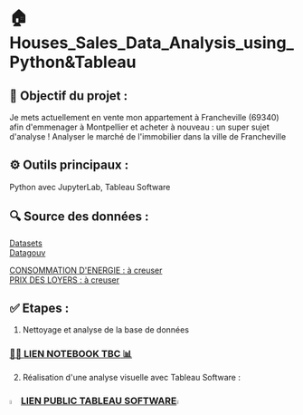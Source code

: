 # 🏠 Houses_Sales_Data_Analysis_using_Python&Tableau

## 🎯 Objectif du projet :

Je mets actuellement en vente mon appartement à Francheville (69340) afin d'emmenager à Montpellier et acheter à nouveau : un super sujet d'analyse ! 
Analyser le marché de l'immobilier dans la ville de Francheville

## ⚙️ Outils principaux : 
Python avec JupyterLab, Tableau Software 

## 🔍 Source des données :  
[Datasets](https://files.data.gouv.fr/)  
[Datagouv](https://www.data.gouv.fr/fr/datasets/demandes-de-valeurs-foncieres-geolocalisees/?reuses_page=6#/community-reuses)

[CONSOMMATION D'ENERGIE : à creuser](https://www.data.gouv.fr/fr/pages/donnees-energie/)  
[PRIX DES LOYERS : à creuser](https://www.data.gouv.fr/fr/datasets/carte-des-loyers-indicateurs-de-loyers-dannonce-par-commune-en-2018/)

## ✅ Etapes :

1) Nettoyage et analyse de la base de données

### [👨‍💻 **LIEN NOTEBOOK TBC** 📊]()

2) Réalisation d'une analyse visuelle avec Tableau Software :

### [<img src="https://logowik.com/content/uploads/images/tableau-software.jpg" width=4% height=4%>**LIEN PUBLIC TABLEAU SOFTWARE**<img src="https://logowik.com/content/uploads/images/tableau-software.jpg" width=4% height=4%>](https://public.tableau.com/app/profile/camille.magnette/viz/MarchedelimmobilierFrancheville/Histoire1)

